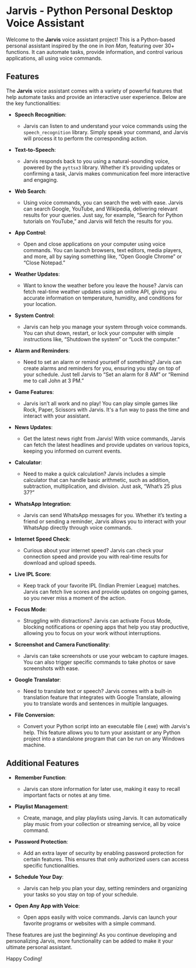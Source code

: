 # Jarvis - Python Personal Desktop Voice Assistant

Welcome to the **Jarvis** voice assistant project! This is a Python-based personal assistant inspired by the one in *Iron Man*, featuring over 30+ functions. It can automate tasks, provide information, and control various applications, all using voice commands.

## Features

The **Jarvis** voice assistant comes with a variety of powerful features that help automate tasks and provide an interactive user experience. Below are the key functionalities:

- **Speech Recognition**:  
  - Jarvis can listen to and understand your voice commands using the `speech_recognition` library. Simply speak your command, and Jarvis will process it to perform the corresponding action.
  
- **Text-to-Speech**:  
  - Jarvis responds back to you using a natural-sounding voice, powered by the `pyttsx3` library. Whether it’s providing updates or confirming a task, Jarvis makes communication feel more interactive and engaging.

- **Web Search**:  
  - Using voice commands, you can search the web with ease. Jarvis can search Google, YouTube, and Wikipedia, delivering relevant results for your queries. Just say, for example, “Search for Python tutorials on YouTube,” and Jarvis will fetch the results for you.

- **App Control**:  
  - Open and close applications on your computer using voice commands. You can launch browsers, text editors, media players, and more, all by saying something like, “Open Google Chrome” or “Close Notepad.”

- **Weather Updates**:  
  - Want to know the weather before you leave the house? Jarvis can fetch real-time weather updates using an online API, giving you accurate information on temperature, humidity, and conditions for your location.

- **System Control**:  
  - Jarvis can help you manage your system through voice commands. You can shut down, restart, or lock your computer with simple instructions like, “Shutdown the system” or “Lock the computer.”

- **Alarm and Reminders**:  
  - Need to set an alarm or remind yourself of something? Jarvis can create alarms and reminders for you, ensuring you stay on top of your schedule. Just tell Jarvis to “Set an alarm for 8 AM” or “Remind me to call John at 3 PM.”

- **Game Features**:  
  - Jarvis isn’t all work and no play! You can play simple games like Rock, Paper, Scissors with Jarvis. It's a fun way to pass the time and interact with your assistant.

- **News Updates**:  
  - Get the latest news right from Jarvis! With voice commands, Jarvis can fetch the latest headlines and provide updates on various topics, keeping you informed on current events.

- **Calculator**:  
  - Need to make a quick calculation? Jarvis includes a simple calculator that can handle basic arithmetic, such as addition, subtraction, multiplication, and division. Just ask, “What’s 25 plus 37?”

- **WhatsApp Integration**:  
  - Jarvis can send WhatsApp messages for you. Whether it’s texting a friend or sending a reminder, Jarvis allows you to interact with your WhatsApp directly through voice commands.

- **Internet Speed Check**:  
  - Curious about your internet speed? Jarvis can check your connection speed and provide you with real-time results for download and upload speeds.

- **Live IPL Score**:  
  - Keep track of your favorite IPL (Indian Premier League) matches. Jarvis can fetch live scores and provide updates on ongoing games, so you never miss a moment of the action.

- **Focus Mode**:  
  - Struggling with distractions? Jarvis can activate Focus Mode, blocking notifications or opening apps that help you stay productive, allowing you to focus on your work without interruptions.

- **Screenshot and Camera Functionality**:  
  - Jarvis can take screenshots or use your webcam to capture images. You can also trigger specific commands to take photos or save screenshots with ease.

- **Google Translator**:  
  - Need to translate text or speech? Jarvis comes with a built-in translation feature that integrates with Google Translate, allowing you to translate words and sentences in multiple languages.

- **File Conversion**:  
  - Convert your Python script into an executable file (.exe) with Jarvis's help. This feature allows you to turn your assistant or any Python project into a standalone program that can be run on any Windows machine.

## Additional Features

- **Remember Function**:  
  - Jarvis can store information for later use, making it easy to recall important facts or notes at any time.
  
- **Playlist Management**:  
  - Create, manage, and play playlists using Jarvis. It can automatically play music from your collection or streaming service, all by voice command.

- **Password Protection**:  
  - Add an extra layer of security by enabling password protection for certain features. This ensures that only authorized users can access specific functionalities.

- **Schedule Your Day**:  
  - Jarvis can help you plan your day, setting reminders and organizing your tasks so you stay on top of your schedule.

- **Open Any App with Voice**:  
  - Open apps easily with voice commands. Jarvis can launch your favorite programs or websites with a simple command.

These features are just the beginning! As you continue developing and personalizing Jarvis, more functionality can be added to make it your ultimate personal assistant.

Happy Coding!
